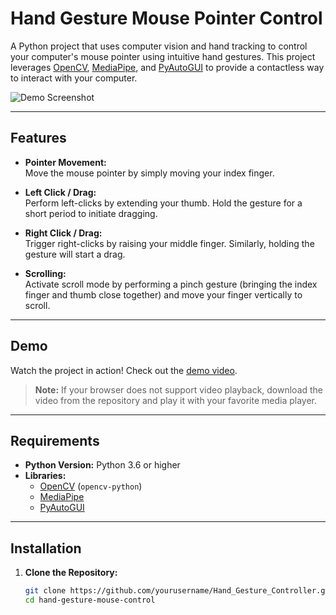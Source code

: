 # Hand Gesture Mouse Pointer Control

A Python project that uses computer vision and hand tracking to control your computer's mouse pointer using intuitive hand gestures. This project leverages [OpenCV](https://opencv.org/), [MediaPipe](https://mediapipe.dev/), and [PyAutoGUI](https://pyautogui.readthedocs.io/) to provide a contactless way to interact with your computer.

![Demo Screenshot](demo_screenshot.png)

---

## Features

- **Pointer Movement:**  
  Move the mouse pointer by simply moving your index finger.

- **Left Click / Drag:**  
  Perform left-clicks by extending your thumb. Hold the gesture for a short period to initiate dragging.

- **Right Click / Drag:**  
  Trigger right-clicks by raising your middle finger. Similarly, holding the gesture will start a drag.

- **Scrolling:**  
  Activate scroll mode by performing a pinch gesture (bringing the index finger and thumb close together) and move your finger vertically to scroll.

---

## Demo

Watch the project in action! Check out the [demo video](video/demo.mp4).

> **Note:** If your browser does not support video playback, download the video from the repository and play it with your favorite media player.

---

## Requirements

- **Python Version:** Python 3.6 or higher
- **Libraries:**
  - [OpenCV](https://pypi.org/project/opencv-python/) (`opencv-python`)
  - [MediaPipe](https://pypi.org/project/mediapipe/)
  - [PyAutoGUI](https://pypi.org/project/PyAutoGUI/)

---

## Installation

1. **Clone the Repository:**

   ```bash
   git clone https://github.com/yourusername/Hand_Gesture_Controller.git
   cd hand-gesture-mouse-control
